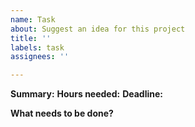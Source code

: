 ```yaml
---
name: Task
about: Suggest an idea for this project
title: ''
labels: task
assignees: ''

---
```


**Summary:**
**Hours needed:**
**Deadline:**

**What needs to be done?**
